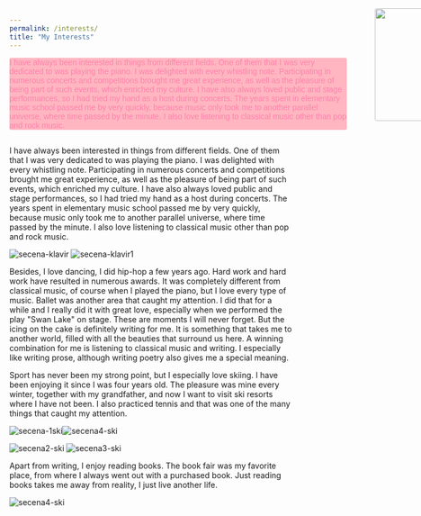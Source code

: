 ```yaml
---
permalink: /interests/
title: "My Interests"
---
```


<!DOCTYPE html>
<html lang="en">
<head>
    <meta charset="UTF-8">
    <title>Title</title>
    <meta name="keywords" content="" />
    <meta name="description" content="" />
    <meta http-equiv="content-type" content="text/html; charset=utf-8" />
    <title>Uncovered by FCSE</title>
    <link href='https://fonts.googleapis.com/css?family=Oswald:400,300' rel='stylesheet' type='text/css' />
    <link href='https://fonts.googleapis.com/css?family=Abel%7CSatisfy' rel='stylesheet' type='text/css' />
</head>
<body>
    <p style="font-family: satisfy, Arial, serif;background-color: lightpink;color: #ff80ab;
        border-radius: 3px; width: 600px">
        I have always been interested in things from different fields.
        One of them that I was very dedicated to was playing the piano.
        I was delighted with every whistling note. Participating in numerous
        concerts and competitions brought me great experience, as well as the
        pleasure of being part of such events, which enriched my culture.
        I have also always loved public and stage performances,
        so I had tried my hand as a host during concerts.
        The years spent in elementary music school passed me by very quickly,
        because music only took me to another parallel universe, where time passed by the minute.
        I also love listening to classical music other than pop and rock music.
    </p>

<img src="https://user-images.githubusercontent.com/61246403/123681194-cee10e00-d849-11eb-8239-48facd1ba3bb.JPG" style="border-radius: 3px;margin-left: 650px;margin-top: -230px" height="200px" width="400px">
    
</body>
</html>

I have always been interested in things from different fields. One of them that I was very dedicated to was playing the piano. I was delighted with every whistling note. Participating in numerous concerts and competitions brought me great experience, as well as the pleasure of being part of such events, which enriched my culture. I have also always loved public and stage performances, so I had tried my hand as a host during concerts. The years spent in elementary music school passed me by very quickly, because music only took me to another parallel universe, where time passed by the minute. I also love listening to classical music other than pop and rock music. 

![secena-klavir](https://user-images.githubusercontent.com/61246403/123681194-cee10e00-d849-11eb-8239-48facd1ba3bb.JPG)
![secena-klavir1](https://user-images.githubusercontent.com/61246403/123681201-d0aad180-d849-11eb-980a-85e107f4a1d6.JPG)




Besides, I love dancing, I did hip-hop a few years ago. Hard work and hard work have resulted in numerous awards. It was completely different from classical music, of course when I played the piano, but I love every type of music. Ballet was another area that caught my attention. I did that for a while and I really did it with great love, especially when we performed the play "Swan Lake" on stage. These are moments I will never forget. But the icing on the cake is definitely writing for me. It is something that takes me to another world, filled with all the beauties that surround us here. A winning combination for me is listening to classical music and writing. I especially like writing prose, although writing poetry also gives me a special meaning.

Sport has never been my strong point, but I especially love skiing. I have been enjoying it since I was four years old. The pleasure was mine every winter, together with my grandfather, and now I want to visit ski resorts where I have not been. I also practiced tennis and that was one of the many things that caught my attention.

![secena-1ski](https://user-images.githubusercontent.com/61246403/123683112-1e283e00-d84c-11eb-843d-c84351aa653e.JPEG)![secena4-ski](https://user-images.githubusercontent.com/61246403/123683650-c1795300-d84c-11eb-9aa7-19b039d3bbea.PNG)

![secena2-ski](https://user-images.githubusercontent.com/61246403/123683180-3435fe80-d84c-11eb-8793-f7a6d918291c.JPEG)
![secena3-ski](https://user-images.githubusercontent.com/61246403/123683406-72332280-d84c-11eb-8ec9-98a3fd27b4c9.JPEG)



Apart from writing, I enjoy reading books. The book fair was my favorite place, from where I always went out with a purchased book. Just reading books takes me away from reality, I just live another life.


![secena4-ski](https://user-images.githubusercontent.com/61246403/123683614-b6bebe00-d84c-11eb-98ba-31fd119b70df.JPEG)

